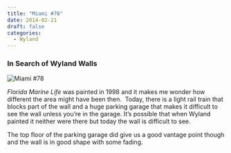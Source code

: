 ```yaml
---
title: "Miami #78"
date: 2014-02-21
draft: false
categories:
  - Wyland
---
```

### In Search of Wyland Walls

![Miami #78](../images/78-miami.jpg)

_Florida Marine Life_ was painted in 1998 and it makes me wonder how different the area might have been then.  Today, there is a light rail train that blocks part of the wall and a huge parking garage that makes it difficult to see the wall unless you’re in the garage. It’s possible that when Wyland painted it neither were there but today the wall is difficult to see.

The top floor of the parking garage did give us a good vantage point though and the wall is in good shape with some fading.
